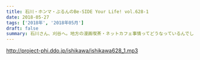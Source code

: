 ```yaml
---
title: 石川・ホンマ・ぶるんのBe-SIDE Your Life! vol.628-1
date: 2018-05-27
tags: ['2018年', '2018年05月']
draft: false
summary: 石川さん、刈谷へ。地方の漫画喫茶・ネットカフェ事情ってどうなっているんでしょうか？MIURA
---
```


http://project-phi.ddo.jp/ishikawa/ishikawa628_1.mp3
